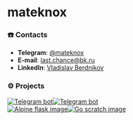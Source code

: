 # mateknox

### ☎️  Contacts
- **Telegram**: [@mateknox](https://t.me/mateknox)
- **E-mail**: last.chance@bk.ru
- **LinkedIn**: [Vladislav Berdnikov](https://www.linkedin.com/in/vladislav-berdnikov-8a967413b)


### ⚙️ Projects
[![Telegram bot](https://github-readme-stats.vercel.app/api/pin/?username=mateknox&repo=python_gpt_tg_bot)](https://github.com/mateknox/python_gpt_tg_bot)[![Telegram bot](https://github-readme-stats.vercel.app/api/pin/?username=mateknox&repo=python_speech_tg_bot)](https://github.com/mateknox/python_speech_tg_bot)  
[![Alpine flask image](https://github-readme-stats.vercel.app/api/pin/?username=mateknox&repo=python_flask_alpine_image)](https://github.com/mateknox/python_flask_alpine_image)[![Go scratch image](https://github-readme-stats.vercel.app/api/pin/?username=mateknox&repo=go_image_from_scratch)](https://github.com/mateknox/go_image_from_scratch)  
